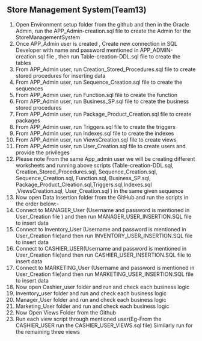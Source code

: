 ## Store Management System(Team13)



1. Open Environment setup folder from the github and then in the Oracle Admin, run the APP_Admin-creation.sql file to create the Admin for the StoreManagementSystem 
2. Once APP_Admin user is created , Create new connection in SQL Developer with name and password mentioned in APP_ADMIN-creation.sql file , then run Table-creation-DDL.sql file to create the tables 
3. From APP_Admin user, run Creation_Stored_Procedures.sql file to create stored procedures for inserting data
4. From APP_Admin user, run Sequence_Creation.sql file to create the sequences
5. From APP_Admin user, run Function.sql file to create the function
6. From APP_Admin user, run Business_SP.sql file to create the business stored procedures
7. From APP_Admin  user, run Package_Product_Creation.sql file to create packages
8. From APP_Admin  user, run Triggers.sql file to create the triggers
9. From APP_Admin  user, run Indexes.sql file to create the indexes
10. From APP_Admin  user, run ViewsCreation.sql file to create views 
11. From APP_Admin  user, run User_Creation.sql file to create users and provide the privileges
12. Please note From the same App_admin user we will be creating different worksheets and running above scripts (Table-creation-DDL.sql, Creation_Stored_Procedures.sql, Sequence_Creation.sql, Sequence_Creation.sql, Function.sql, Business_SP.sql, Package_Product_Creation.sql,Triggers.sql,Indexes.sql ,ViewsCreation.sql, User_Creation.sql ) in the same given sequence
13. Now open Data Insertion folder from the GitHub and run the scripts in the order below:-
14. Connect to MANAGER_User (Username and password is mentioned in User_Creation file ) and then run MANAGER_USER_INSERTION.SQL file to insert data 
15. Connect to Inventory_User (Username and password is mentioned in User_Creation file)and then run INVENTORY_USER_INSERTION.SQL file to insert data 
16. Connect to CASHIER_USER(Username and password is mentioned in User_Creation file)and then run CASHIER_USER_INSERTION.SQL file to insert data 
17. Connect to MARKETING_User (Username and password is mentioned in User_Creation file)and then run MARKETING_USER_INSERTION.SQL file to insert data 
18. Now open Cashier_user folder and run and check each business logic
19. Inventory_user folder and run and check each business logic
20. Manager_User folder and run and check each business logic
21. Marketing_User folder and run and check each business logic
22. Now Open Views Folder from the Github
23. Run each view script through mentioned user(Eg-From the CASHIER_USER run the CASHIER_USER_VIEWS.sql file) Similarly run for the remaining three views 
